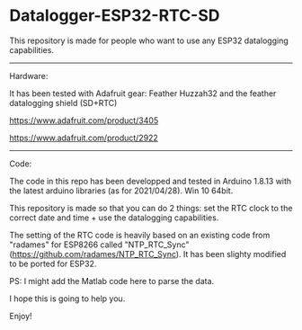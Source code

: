 # Datalogger-ESP32-RTC-SD
This repository is made for people who want to use any ESP32 datalogging capabilities.

-------------------------

Hardware:

It has been tested with Adafruit gear: Feather Huzzah32 and the feather datalogging shield (SD+RTC)

https://www.adafruit.com/product/3405

https://www.adafruit.com/product/2922


------------------------

Code:

The code in this repo has been developped and tested in Arduino 1.8.13 with the latest arduino libraries (as for 2021/04/28). Win 10 64bit.

This repository is made so that you can do 2 things: set the RTC clock to the correct date and time + use the datalogging capabilities.

The setting of the RTC code is heavily based on an existing code from "radames" for ESP8266 called "NTP_RTC_Sync" (https://github.com/radames/NTP_RTC_Sync).
It has been slighty modified to be ported for ESP32.

PS: I might add the Matlab code here to parse the data.


I hope this is going to help you.

Enjoy!
